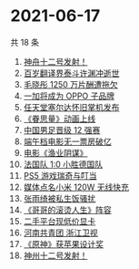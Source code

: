 # 2021-06-17

共 18 条

<!-- BEGIN -->
<!-- 最后更新时间 Thu Jun 17 2021 17:05:24 GMT+0800 (China Standard Time) -->

1. [神舟十二号发射！](https://www.zhihu.com/search?q=神舟十二号)
2. [百岁翻译界泰斗许渊冲逝世](https://www.zhihu.com/search?q=许渊冲)
3. [毛晓彤 1250 万片酬遭拖欠](https://www.zhihu.com/search?q=毛晓彤)
4. [一加将成为 OPPO 子品牌](https://www.zhihu.com/search?q=一加)
5. [任天堂塞尔达怀旧掌机发布](https://www.zhihu.com/search?q=塞尔达)
6. [《眷思量》动画上线](https://www.zhihu.com/search?q=眷思量)
7. [中国男足晋级 12 强赛](https://www.zhihu.com/search?q=中国男足)
8. [端午档电影无一票房破亿](https://www.zhihu.com/search?q=端午档票房)
9. [电影《渔业阴谋》](https://www.zhihu.com/search?q=渔业阴谋)
10. [法国队 1:0 小胜德国队](https://www.zhihu.com/search?q=德法大战)
11. [PS5 游戏瑞奇与叮当](https://www.zhihu.com/search?q=瑞奇与叮当)
12. [媒体点名小米 120W 无线快充](https://www.zhihu.com/search?q=小米快充)
13. [张雨绮被私生饭骚扰](https://www.zhihu.com/search?q=张雨绮)
14. [《哥哥的滚烫人生》阵容](https://www.zhihu.com/search?q=哥哥的滚烫人生)
15. [二手平台现低价显卡](https://www.zhihu.com/search?q=显卡)
16. [河南共青团 浙江卫视](https://www.zhihu.com/search?q=浙江卫视抄袭)
17. [《原神》获苹果设计奖](https://www.zhihu.com/search?q=原神)
18. [神州十二号发射！](https://www.zhihu.com/search?q=神州十二号)

<!-- END -->
